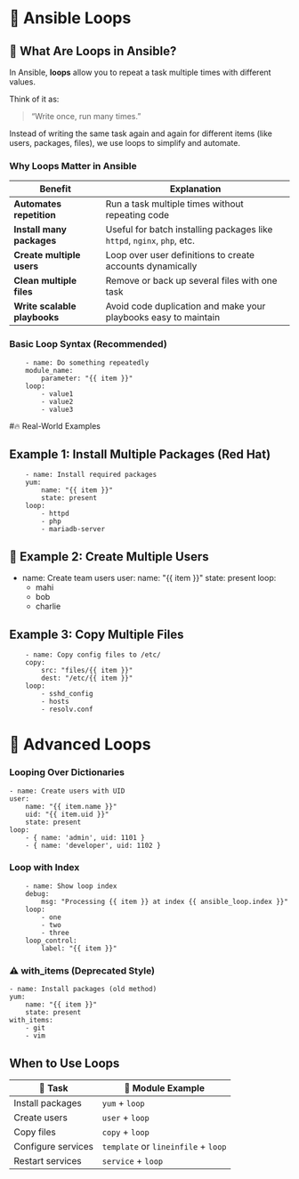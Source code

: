# 🔁 Ansible Loops 

## 📘 What Are Loops in Ansible?

In Ansible, **loops** allow you to repeat a task multiple times with different values.

Think of it as:  
> “Write once, run many times.”

Instead of writing the same task again and again for different items (like users, packages, files), we use loops to simplify and automate.

### Why Loops Matter in Ansible

| Benefit                       |           Explanation                                                   |
| ------------------------------| ----------------------------------------------------------------------- |
|  **Automates repetition**     | Run a task multiple times without repeating code                        |
|  **Install many packages**    | Useful for batch installing packages like `httpd`, `nginx`, `php`, etc. |
|  **Create multiple users**    | Loop over user definitions to create accounts dynamically               |
|  **Clean multiple files**     | Remove or back up several files with one task                           |
|  **Write scalable playbooks** | Avoid code duplication and make your playbooks easy to maintain         |




### Basic Loop Syntax (Recommended)


        - name: Do something repeatedly
        module_name:
            parameter: "{{ item }}"
        loop:
            - value1
            - value2
            - value3




#🔥 Real-World Examples

## Example 1: Install Multiple Packages (Red Hat)

        - name: Install required packages
        yum:
            name: "{{ item }}"
            state: present
        loop:
            - httpd
            - php
            - mariadb-server

## 👤 Example 2: Create Multiple Users

- name: Create team users
  user:
    name: "{{ item }}"
    state: present
  loop:
    - mahi
    - bob
    - charlie

## Example 3: Copy Multiple Files

        - name: Copy config files to /etc/
        copy:
            src: "files/{{ item }}"
            dest: "/etc/{{ item }}"
        loop:
            - sshd_config
            - hosts
            - resolv.conf


# 🔂 Advanced Loops

### Looping Over Dictionaries

    - name: Create users with UID
    user:
        name: "{{ item.name }}"
        uid: "{{ item.uid }}"
        state: present
    loop:
        - { name: 'admin', uid: 1101 }
        - { name: 'developer', uid: 1102 }

### Loop with Index

        - name: Show loop index
        debug:
            msg: "Processing {{ item }} at index {{ ansible_loop.index }}"
        loop:
            - one
            - two
            - three
        loop_control:
            label: "{{ item }}"

        
### ⚠️ with_items (Deprecated Style)

    - name: Install packages (old method)
    yum:
        name: "{{ item }}"
        state: present
    with_items:
        - git
        - vim


## When to Use Loops

| 🔧 Task            | 📄 Module Example                   |
| ------------------ | ----------------------------------- |
| Install packages   | `yum` + `loop`                      |
| Create users       | `user` + `loop`                     |
| Copy files         | `copy` + `loop`                     |
| Configure services | `template` or `lineinfile` + `loop` |
| Restart services   | `service` + `loop`                  |




